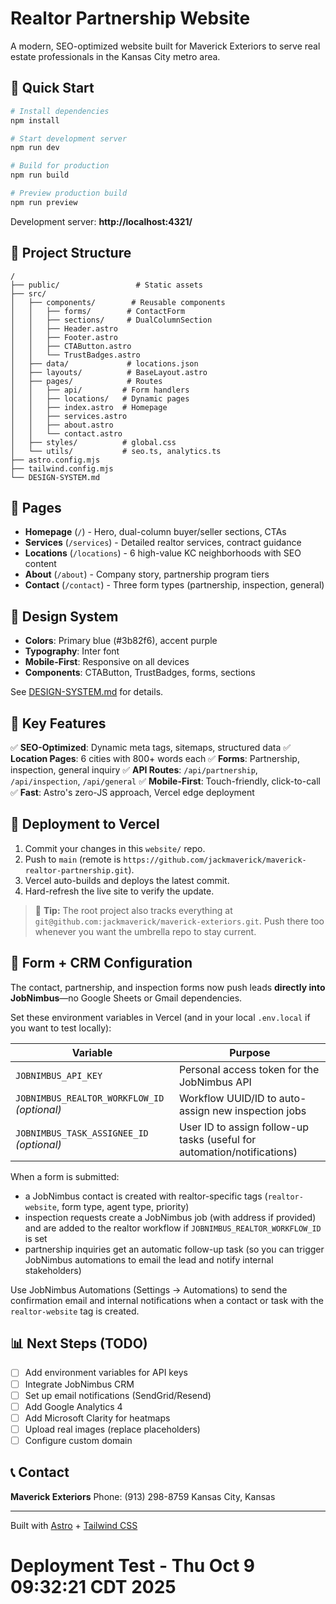 # Realtor Partnership Website

A modern, SEO-optimized website built for Maverick Exteriors to serve real estate professionals in the Kansas City metro area.

## 🚀 Quick Start

```bash
# Install dependencies
npm install

# Start development server
npm run dev

# Build for production
npm run build

# Preview production build
npm run preview
```

Development server: **http://localhost:4321/**

## 📁 Project Structure

```
/
├── public/                 # Static assets
├── src/
│   ├── components/        # Reusable components
│   │   ├── forms/        # ContactForm
│   │   ├── sections/     # DualColumnSection
│   │   ├── Header.astro
│   │   ├── Footer.astro
│   │   ├── CTAButton.astro
│   │   └── TrustBadges.astro
│   ├── data/             # locations.json
│   ├── layouts/          # BaseLayout.astro
│   ├── pages/            # Routes
│   │   ├── api/         # Form handlers
│   │   ├── locations/   # Dynamic pages
│   │   ├── index.astro  # Homepage
│   │   ├── services.astro
│   │   ├── about.astro
│   │   └── contact.astro
│   ├── styles/          # global.css
│   └── utils/           # seo.ts, analytics.ts
├── astro.config.mjs
├── tailwind.config.mjs
└── DESIGN-SYSTEM.md
```

## 📄 Pages

- **Homepage** (`/`) - Hero, dual-column buyer/seller sections, CTAs
- **Services** (`/services`) - Detailed realtor services, contract guidance
- **Locations** (`/locations`) - 6 high-value KC neighborhoods with SEO content
- **About** (`/about`) - Company story, partnership program tiers
- **Contact** (`/contact`) - Three form types (partnership, inspection, general)

## 🎨 Design System

- **Colors**: Primary blue (#3b82f6), accent purple
- **Typography**: Inter font
- **Mobile-First**: Responsive on all devices
- **Components**: CTAButton, TrustBadges, forms, sections

See [DESIGN-SYSTEM.md](./DESIGN-SYSTEM.md) for details.

## 🔧 Key Features

✅ **SEO-Optimized**: Dynamic meta tags, sitemaps, structured data
✅ **Location Pages**: 6 cities with 800+ words each
✅ **Forms**: Partnership, inspection, general inquiry
✅ **API Routes**: `/api/partnership`, `/api/inspection`, `/api/general`
✅ **Mobile-First**: Touch-friendly, click-to-call
✅ **Fast**: Astro's zero-JS approach, Vercel edge deployment

## 🚢 Deployment to Vercel

1. Commit your changes in this `website/` repo.
2. Push to `main` (remote is `https://github.com/jackmaverick/maverick-realtor-partnership.git`).
3. Vercel auto-builds and deploys the latest commit.
4. Hard-refresh the live site to verify the update.

> 🔁 **Tip:** The root project also tracks everything at `git@github.com:jackmaverick/maverick-exteriors.git`. Push there too whenever you want the umbrella repo to stay current.

## 🧩 Form + CRM Configuration

The contact, partnership, and inspection forms now push leads **directly into JobNimbus**—no Google Sheets or Gmail dependencies.

Set these environment variables in Vercel (and in your local `.env.local` if you want to test locally):

| Variable | Purpose |
| --- | --- |
| `JOBNIMBUS_API_KEY` | Personal access token for the JobNimbus API |
| `JOBNIMBUS_REALTOR_WORKFLOW_ID` *(optional)* | Workflow UUID/ID to auto-assign new inspection jobs |
| `JOBNIMBUS_TASK_ASSIGNEE_ID` *(optional)* | User ID to assign follow-up tasks (useful for automation/notifications) |

When a form is submitted:
- a JobNimbus contact is created with realtor-specific tags (`realtor-website`, form type, agent type, priority)
- inspection requests create a JobNimbus job (with address if provided) and are added to the realtor workflow if `JOBNIMBUS_REALTOR_WORKFLOW_ID` is set
- partnership inquiries get an automatic follow-up task (so you can trigger JobNimbus automations to email the lead and notify internal stakeholders)

Use JobNimbus Automations (Settings → Automations) to send the confirmation email and internal notifications when a contact or task with the `realtor-website` tag is created.

## 📊 Next Steps (TODO)

- [ ] Add environment variables for API keys
- [ ] Integrate JobNimbus CRM
- [ ] Set up email notifications (SendGrid/Resend)
- [ ] Add Google Analytics 4
- [ ] Add Microsoft Clarity for heatmaps
- [ ] Upload real images (replace placeholders)
- [ ] Configure custom domain

## 📞 Contact

**Maverick Exteriors**
Phone: (913) 298-8759
Kansas City, Kansas

---

Built with [Astro](https://astro.build) + [Tailwind CSS](https://tailwindcss.com)
# Deployment Test - Thu Oct  9 09:32:21 CDT 2025
